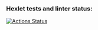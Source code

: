 ### Hexlet tests and linter status:
[![Actions Status](https://github.com/grittyzavr/frontend-project-46/workflows/hexlet-check/badge.svg)](https://github.com/grittyzavr/frontend-project-46/actions)